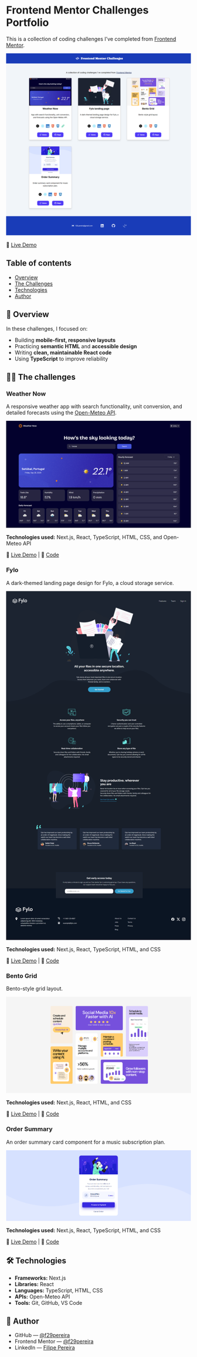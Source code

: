# Frontend Mentor Challenges Portfolio

This is a collection of coding challenges I’ve completed from [Frontend Mentor](https://www.frontendmentor.io/home).

![Frontend Mentor Challenges Portfolio](public/images/readme/frontend_mentor_portfolio.png)

🔗 [Live Demo](https://f29pereira.github.io/frontend-mentor-portfolio/)

## Table of contents

- [Overview](#📌-overview)
- [The Challenges](#🧑‍💻-the-challenges)
- [Technologies](#🛠️-technologies)
- [Author](#👤-author)

## 📌 Overview

In these challenges, I focused on:

- Building **mobile-first, responsive layouts**
- Practicing **semantic HTML** and **accessible design**
- Writing **clean, maintainable React code**
- Using **TypeScript** to improve reliability

## 🧑‍💻 The challenges

### Weather Now

A responsive weather app with search functionality, unit conversion, and detailed forecasts using the [Open-Meteo API](https://open-meteo.com/).

![weather now challenge](public/images/readme/weather_now.png)

**Technologies used:** Next.js, React, TypeScript, HTML, CSS, and Open-Meteo API

🔗 [Live Demo](https://f29pereira.github.io/weather-app/) | 📂 [Code](https://github.com/f29pereira/weather-app)

### Fylo

A dark-themed landing page design for Fylo, a cloud storage service.

![fylo challenge](public/images/readme/fylo.png)

**Technologies used:** Next.js, React, TypeScript, HTML, and CSS

🔗 [Live Demo](https://f29pereira.github.io/fylo/) | 📂 [Code](https://github.com/f29pereira/fylo)

### Bento Grid

Bento-style grid layout.

![bento grid challenge](public/images/readme/bento_grid.png)

**Technologies used:** Next.js, React, HTML, and CSS

🔗 [Live Demo](https://f29pereira.github.io/bento-grid/) | 📂 [Code](https://github.com/f29pereira/bento-grid)

### Order Summary

An order summary card component for a music subscription plan.

![order summary challenge](public/images/readme/order_summary.png)

**Technologies used:** Next.js, React, TypeScript, HTML, and CSS

🔗 [Live Demo](https://f29pereira.github.io/order-summary/) | 📂 [Code](https://github.com/f29pereira/order-summary)

## 🛠️ Technologies

- **Frameworks:** Next.js
- **Libraries:** React
- **Languages:** TypeScript, HTML, CSS
- **APIs:** Open-Meteo API
- **Tools:** Git, GitHub, VS Code

## 👤 Author

- GitHub — [@f29pereira](https://github.com/f29pereira)
- Frontend Mentor — [@f29pereira](https://www.frontendmentor.io/profile/f29pereira)
- LinkedIn — [Filipe Pereira](https://www.linkedin.com/in/filipe-pereira-b757471b9)
